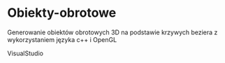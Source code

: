 # Obiekty-obrotowe
Generowanie obiektów obrotowych 3D na podstawie krzywych beziera z wykorzystaniem języka c++ i OpenGL

VisualStudio
